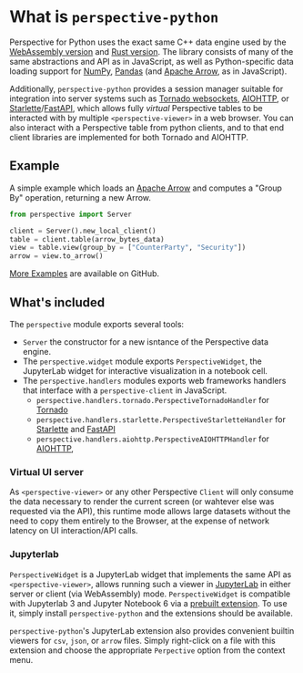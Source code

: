 # What is `perspective-python`

Perspective for Python uses the exact same C++ data engine used by the
[WebAssembly version](https://docs.rs/perspective-js/latest/perspective_js/) and
[Rust version](https://docs.rs/crate/perspective/latest). The library consists
of many of the same abstractions and API as in JavaScript, as well as
Python-specific data loading support for [NumPy](https://numpy.org/),
[Pandas](https://pandas.pydata.org/) (and
[Apache Arrow](https://arrow.apache.org/), as in JavaScript).

Additionally, `perspective-python` provides a session manager suitable for
integration into server systems such as
[Tornado websockets](https://www.tornadoweb.org/en/stable/websocket.html),
[AIOHTTP](https://docs.aiohttp.org/en/stable/web_quickstart.html#websockets), or
[Starlette](https://www.starlette.io/websockets/)/[FastAPI](https://fastapi.tiangolo.com/advanced/websockets/),
which allows fully _virtual_ Perspective tables to be interacted with by
multiple `<perspective-viewer>` in a web browser. You can also interact with a
Perspective table from python clients, and to that end client libraries are
implemented for both Tornado and AIOHTTP.

## Example

A simple example which loads an [Apache Arrow](https://arrow.apache.org/) and
computes a "Group By" operation, returning a new Arrow.

```python
from perspective import Server

client = Server().new_local_client()
table = client.table(arrow_bytes_data)
view = table.view(group_by = ["CounterParty", "Security"])
arrow = view.to_arrow()
```

[More Examples](https://github.com/perspective-dev/perspective/tree/master/examples)
are available on GitHub.

## What's included

The `perspective` module exports several tools:

- `Server` the constructor for a new isntance of the Perspective data engine.
- The `perspective.widget` module exports `PerspectiveWidget`, the JupyterLab
  widget for interactive visualization in a notebook cell.
- The `perspective.handlers` modules exports web frameworks handlers that
  interface with a `perspective-client` in JavaScript.
    - `perspective.handlers.tornado.PerspectiveTornadoHandler` for
      [Tornado](https://www.tornadoweb.org/)
    - `perspective.handlers.starlette.PerspectiveStarletteHandler` for
      [Starlette](https://www.starlette.io/) and
      [FastAPI](https://fastapi.tiangolo.com)
    - `perspective.handlers.aiohttp.PerspectiveAIOHTTPHandler` for
      [AIOHTTP](https://docs.aiohttp.org),

### Virtual UI server

As `<perspective-viewer>` or any other Perspective `Client` will only consume
the data necessary to render the current screen (or wahtever else was requested
via the API), this runtime mode allows large datasets without the need to copy
them entirely to the Browser, at the expense of network latency on UI
interaction/API calls.

### Jupyterlab

`PerspectiveWidget` is a JupyterLab widget that implements the same API as
`<perspective-viewer>`, allows running such a viewer in
[JupyterLab](https://jupyterlab.readthedocs.io/en/stable/) in either server or
client (via WebAssembly) mode. `PerspectiveWidget` is compatible with Jupyterlab
3 and Jupyter Notebook 6 via a
[prebuilt extension](https://jupyterlab.readthedocs.io/en/stable/extension/extension_dev.html#prebuilt-extensions).
To use it, simply install `perspective-python` and the extensions should be
available.

`perspective-python`'s JupyterLab extension also provides convenient builtin
viewers for `csv`, `json`, or `arrow` files. Simply right-click on a file with
this extension and choose the appropriate `Perpective` option from the context
menu.

